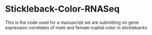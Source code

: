 # Stickleback-Color-RNASeq
This is the code used for a manuscript we are submitting on gene expression correlates of male and female nuptial color in sticklebacks
